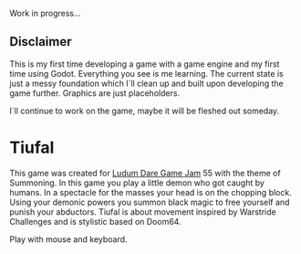 Work in progress...

## Disclaimer
This is my first time developing a game with a game engine and my first time using Godot. Everything you see is me learning.
The current state is just a messy foundation which I´ll clean up and built upon developing the game further.
Graphics are just placeholders.

I´ll continue to work on the game, maybe it will be fleshed out someday.

# Tiufal
This game was created for [Ludum Dare Game Jam](https://ldjam.com) 55 with the theme of Summoning. In this game you play a little demon who got caught by humans. In a spectacle for the masses your head is on the chopping block. Using your demonic powers you summon black magic to free yourself and punish your abductors. Tiufal is about movement inspired by Warstride Challenges and is stylistic based on Doom64.

Play with mouse and keyboard.